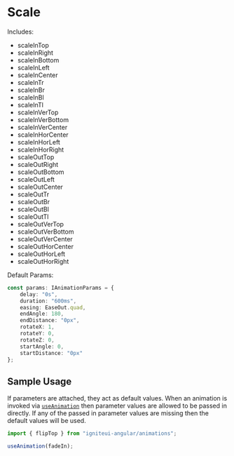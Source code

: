 # Scale

Includes:

- scaleInTop
- scaleInRight
- scaleInBottom
- scaleInLeft
- scaleInCenter
- scaleInTr
- scaleInBr
- scaleInBl
- scaleInTl
- scaleInVerTop
- scaleInVerBottom
- scaleInVerCenter
- scaleInHorCenter
- scaleInHorLeft
- scaleInHorRight
- scaleOutTop
- scaleOutRight
- scaleOutBottom
- scaleOutLeft
- scaleOutCenter
- scaleOutTr
- scaleOutBr
- scaleOutBl
- scaleOutTl
- scaleOutVerTop
- scaleOutVerBottom
- scaleOutVerCenter
- scaleOutHorCenter
- scaleOutHorLeft
- scaleOutHorRight

Default Params:

``` typescript
const params: IAnimationParams = {
    delay: "0s",
    duration: "600ms",
    easing: EaseOut.quad,
    endAngle: 180,
    endDistance: "0px",
    rotateX: 1,
    rotateY: 0,
    rotateZ: 0,
    startAngle: 0,
    startDistance: "0px"
};
```

## Sample Usage
If parameters are attached, they act as default values.  When an animation is invoked via [`useAnimation`](https://angular.io/api/animations/useAnimation) then parameter values are allowed to be passed in directly. If any of the passed in parameter values are missing then the default values will be used.

``` typescript
import { flipTop } from "igniteui-angular/animations";

useAnimation(fadeIn);
```
